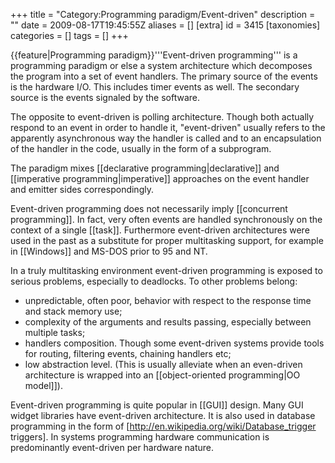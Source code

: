 +++
title = "Category:Programming paradigm/Event-driven"
description = ""
date = 2009-08-17T19:45:55Z
aliases = []
[extra]
id = 3415
[taxonomies]
categories = []
tags = []
+++

{{feature|Programming paradigm}}'''Event-driven programming''' is a programming paradigm or else a system architecture which decomposes the program into a set of event handlers. The primary source of the events is the hardware I/O. This includes timer events as well. The secondary source is the events signaled by the software.

The opposite to event-driven is polling architecture. Though both actually respond to an event in order to handle it, "event-driven" usually refers to the apparently asynchronous way the handler is called and to an encapsulation of the handler in the code, usually in the form of a subprogram.

The paradigm mixes [[declarative programming|declarative]] and [[imperative programming|imperative]] approaches on the event handler and emitter sides correspondingly.

Event-driven programming does not necessarily imply [[concurrent programming]]. In fact, very often events are handled synchronously on the context of a single [[task]]. Furthermore event-driven architectures were used in the past as a substitute for proper multitasking support, for example in [[Windows]] and MS-DOS prior to 95 and NT.

In a truly multitasking environment event-driven programming is exposed to serious problems, especially to deadlocks. To other problems belong:

* unpredictable, often poor, behavior with respect to the response time and stack memory use;
* complexity of the arguments and results passing, especially between multiple tasks;
* handlers composition. Though some event-driven systems provide tools for routing, filtering events, chaining handlers etc;
* low abstraction level. (This is usually alleviate when an even-driven architecture is wrapped into an [[object-oriented programming|OO model]]).

Event-driven programming is quite popular in [[GUI]] design. Many GUI widget libraries have event-driven architecture. It is also used in database programming in the form of [http://en.wikipedia.org/wiki/Database_trigger triggers]. In systems programming hardware communication is predominantly event-driven per hardware nature.
